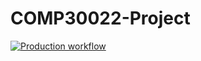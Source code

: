 # COMP30022-Project
[![Production workflow](https://github.com/yihangYH/COMP30022-Project-Frontend/actions/workflows/production.yml/badge.svg)](https://github.com/yihangYH/COMP30022-Project-Frontend/actions/workflows/production.yml)
